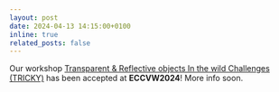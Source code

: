 ```yaml
---
layout: post
date: 2024-04-13 14:15:00+0100
inline: true
related_posts: false
---
```


Our workshop <a href=''>Transparent & Reflective objects In the wild Challenges (TRICKY)</a> has been accepted at <b>ECCVW2024</b>! More info soon.